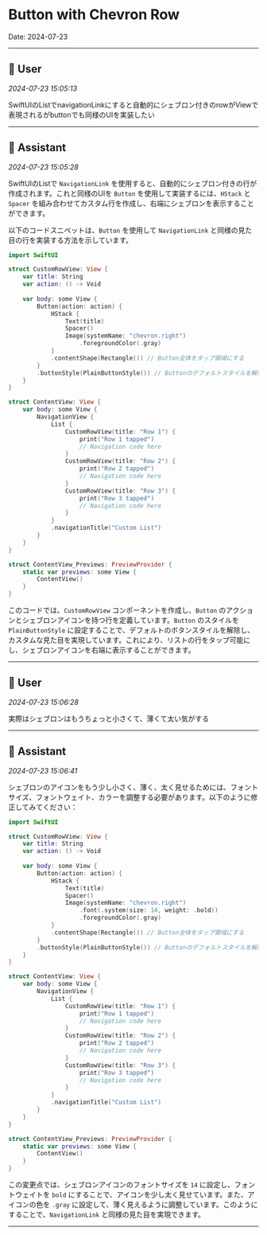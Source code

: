 # Button with Chevron Row

Date: 2024-07-23

---

## 👤 User
*2024-07-23 15:05:13*

SwiftUIのListでnavigationLinkにすると自動的にシェブロン付きのrowがViewで表現されるがbuttonでも同様のUIを実装したい

---

## 🤖 Assistant
*2024-07-23 15:05:28*

SwiftUIのListで `NavigationLink` を使用すると、自動的にシェブロン付きの行が作成されます。これと同様のUIを `Button` を使用して実装するには、`HStack` と `Spacer` を組み合わせてカスタム行を作成し、右端にシェブロンを表示することができます。

以下のコードスニペットは、`Button` を使用して `NavigationLink` と同様の見た目の行を実装する方法を示しています。

```swift
import SwiftUI

struct CustomRowView: View {
    var title: String
    var action: () -> Void
    
    var body: some View {
        Button(action: action) {
            HStack {
                Text(title)
                Spacer()
                Image(systemName: "chevron.right")
                    .foregroundColor(.gray)
            }
            .contentShape(Rectangle()) // Button全体をタップ領域にする
        }
        .buttonStyle(PlainButtonStyle()) // Buttonのデフォルトスタイルを解除
    }
}

struct ContentView: View {
    var body: some View {
        NavigationView {
            List {
                CustomRowView(title: "Row 1") {
                    print("Row 1 tapped")
                    // Navigation code here
                }
                CustomRowView(title: "Row 2") {
                    print("Row 2 tapped")
                    // Navigation code here
                }
                CustomRowView(title: "Row 3") {
                    print("Row 3 tapped")
                    // Navigation code here
                }
            }
            .navigationTitle("Custom List")
        }
    }
}

struct ContentView_Previews: PreviewProvider {
    static var previews: some View {
        ContentView()
    }
}
```

このコードでは、`CustomRowView` コンポーネントを作成し、`Button` のアクションとシェブロンアイコンを持つ行を定義しています。`Button` のスタイルを `PlainButtonStyle` に設定することで、デフォルトのボタンスタイルを解除し、カスタムな見た目を実現しています。これにより、リストの行をタップ可能にし、シェブロンアイコンを右端に表示することができます。

---

## 👤 User
*2024-07-23 15:06:28*

実際はシェブロンはもうちょっと小さくて、薄くて太い気がする

---

## 🤖 Assistant
*2024-07-23 15:06:41*

シェブロンのアイコンをもう少し小さく、薄く、太く見せるためには、フォントサイズ、フォントウェイト、カラーを調整する必要があります。以下のように修正してみてください：

```swift
import SwiftUI

struct CustomRowView: View {
    var title: String
    var action: () -> Void
    
    var body: some View {
        Button(action: action) {
            HStack {
                Text(title)
                Spacer()
                Image(systemName: "chevron.right")
                    .font(.system(size: 14, weight: .bold))
                    .foregroundColor(.gray)
            }
            .contentShape(Rectangle()) // Button全体をタップ領域にする
        }
        .buttonStyle(PlainButtonStyle()) // Buttonのデフォルトスタイルを解除
    }
}

struct ContentView: View {
    var body: some View {
        NavigationView {
            List {
                CustomRowView(title: "Row 1") {
                    print("Row 1 tapped")
                    // Navigation code here
                }
                CustomRowView(title: "Row 2") {
                    print("Row 2 tapped")
                    // Navigation code here
                }
                CustomRowView(title: "Row 3") {
                    print("Row 3 tapped")
                    // Navigation code here
                }
            }
            .navigationTitle("Custom List")
        }
    }
}

struct ContentView_Previews: PreviewProvider {
    static var previews: some View {
        ContentView()
    }
}
```

この変更点では、シェブロンアイコンのフォントサイズを `14` に設定し、フォントウェイトを `bold` にすることで、アイコンを少し太く見せています。また、アイコンの色を `.gray` に設定して、薄く見えるように調整しています。このようにすることで、`NavigationLink` と同様の見た目を実現できます。

---
